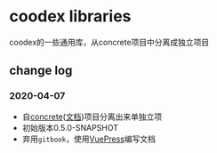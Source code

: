 # coodex libraries

coodex的一些通用库，从concrete项目中分离成独立项目



## change log

### 2020-04-07

- 自[concrete](https://github.com/coodex2016/concrete.coodex.org)([文档](https://concrete.coodex.org))项目分离出来单独立项
- 初始版本0.5.0-SNAPSHOT
- 弃用`gitbook`，使用[VuePress](https://vuepress.vuejs.org/)编写文档